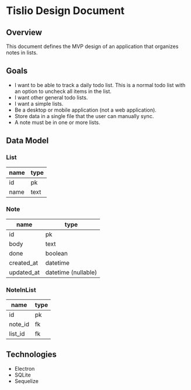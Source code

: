 # Tislio Design Document

## Overview
This document defines the MVP design of an application that organizes notes in lists.

## Goals
- I want to be able to track a daily todo list. This is a normal todo list with an option to uncheck all items in the list.
- I want other general todo lists.
- I want a simple lists.
- Be a desktop or mobile application (not a web application).
- Store data in a single file that the user can manually sync.
- A note must be in one or more lists.

## Data Model

### List
| name | type |
| - | - |
| id | pk |
| name | text |

### Note
| name | type |
| - | - |
| id | pk |
| body | text |
| done | boolean |
| created_at | datetime |
| updated_at | datetime (nullable) |

### NoteInList
| name | type |
| - | - |
| id | pk |
| note_id | fk |
| list_id | fk |

## Technologies
- Electron
- SQLite
- Sequelize
